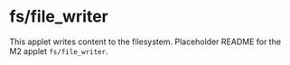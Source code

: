 # fs/file_writer

This applet writes content to the filesystem. Placeholder README for the M2 applet `fs/file_writer`.
